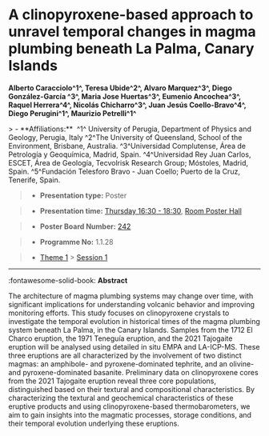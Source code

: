 # A clinopyroxene-based approach to unravel temporal changes in magma plumbing beneath La Palma, Canary Islands

**Alberto Caracciolo^1^, Teresa Ubide^2^, Alvaro Marquez^3^, Diego González-García ^3^, Maria Jose Huertas^3^, Eumenio Ancochea^3^, Raquel Herrera^4^, Nicolás Chicharro^3^, Juan Jesús Coello-Bravo^4^, Diego Perugini^1^, Maurizio Petrelli^1^**

<!-- more -->> - **Affiliations:**  ^1^ University of Perugia, Department of Physics and Geology, Perugia, Italy ^2^The University of Queensland, School of the Environment, Brisbane, Australia. ^3^Universidad Complutense, Área de Petrología y Geoquímica, Madrid, Spain. ^4^Universidad Rey Juan Carlos, ESCET, Área de Geología, Tecvolrisk Research Group; Móstoles, Madrid, Spain. ^5^Fundación Telesforo Bravo - Juan Coello; Puerto de la Cruz, Tenerife, Spain. 

> - **Presentation type:** Poster

> - **Presentation time:** [Thursday 16:30 - 18:30](../sessions_comparison.md#__tabbed_3_6), [Room Poster Hall](../maps_venue.md#__tabbed_1_1)

> - **Poster Board Number:** [242](../map_poster_boards.md#thursday)

> - **Programme No:** 1.1.28

> - [Theme 1](../theme1.md) > [Session 1](../sessions/session-1-1.md)

--- 

:fontawesome-solid-book: **Abstract**

The architecture of magma plumbing systems may change over time, with significant implications for understanding volcanic behavior and improving monitoring efforts. This study focuses on clinopyroxene crystals to investigate the temporal evolution in historical times of the magma plumbing system beneath La Palma, in the Canary Islands. Samples from the 1712 El Charco eruption, the 1971 Teneguía eruption, and the 2021 Tajogaite eruption will be analysed using detailed in situ EMPA and LA-ICP-MS. These three eruptions are all characterized by the involvement of two distinct magmas: an amphibole- and pyroxene-dominated tephrite, and an olivine- and pyroxene-dominated basanite. Preliminary data on clinopyroxene cores from the 2021 Tajogaite eruption reveal three core populations, distinguished based on their textural and compositional characteristics. By characterizing the textural and geochemical characteristics of these eruptive products and using clinopyroxene-based thermobarometers, we aim to gain insights into the magmatic processes, storage conditions, and their temporal evolution underlying these eruptions.

